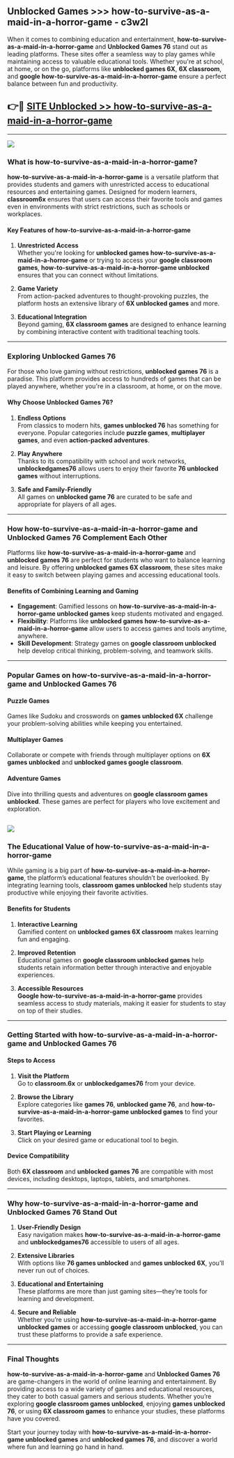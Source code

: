 ## Unblocked Games >>> how-to-survive-as-a-maid-in-a-horror-game - c3w2l 

When it comes to combining education and entertainment, **how-to-survive-as-a-maid-in-a-horror-game** and **Unblocked Games 76** stand out as leading platforms. These sites offer a seamless way to play games while maintaining access to valuable educational tools. Whether you're at school, at home, or on the go, platforms like **unblocked games 6X**, **6X classroom**, and **google how-to-survive-as-a-maid-in-a-horror-game** ensure a perfect balance between fun and productivity.
## 👉🔴 [SITE Unblocked >> how-to-survive-as-a-maid-in-a-horror-game](http://premium.freeplayer.one?title=how-to-survive-as-a-maid-in-a-horror-game&ref=22JU)
---
<a href="http://premium.freeplayer.one?title=how-to-survive-as-a-maid-in-a-horror-game&ref=22JU/"><img src="https://github.com/user-attachments/assets/438f12ca-57a4-47a3-8ead-c64da593a1e5"/></a>
### What is how-to-survive-as-a-maid-in-a-horror-game?  

**how-to-survive-as-a-maid-in-a-horror-game** is a versatile platform that provides students and gamers with unrestricted access to educational resources and entertaining games. Designed for modern learners, **classroom6x** ensures that users can access their favorite tools and games even in environments with strict restrictions, such as schools or workplaces.  

#### Key Features of how-to-survive-as-a-maid-in-a-horror-game  

1. **Unrestricted Access**  
   Whether you're looking for **unblocked games how-to-survive-as-a-maid-in-a-horror-game** or trying to access your **google classroom games**, **how-to-survive-as-a-maid-in-a-horror-game unblocked** ensures that you can connect without limitations.  

2. **Game Variety**  
   From action-packed adventures to thought-provoking puzzles, the platform hosts an extensive library of **6X unblocked games** and more.  

3. **Educational Integration**  
   Beyond gaming, **6X classroom games** are designed to enhance learning by combining interactive content with traditional teaching tools.  



---

### Exploring Unblocked Games 76  

For those who love gaming without restrictions, **unblocked games 76** is a paradise. This platform provides access to hundreds of games that can be played anywhere, whether you're in a classroom, at home, or on the move.  

#### Why Choose Unblocked Games 76?  

1. **Endless Options**  
   From classics to modern hits, **games unblocked 76** has something for everyone. Popular categories include **puzzle games**, **multiplayer games**, and even **action-packed adventures**.  

2. **Play Anywhere**  
   Thanks to its compatibility with school and work networks, **unblockedgames76** allows users to enjoy their favorite **76 unblocked games** without interruptions.  

3. **Safe and Family-Friendly**  
   All games on **unblocked game 76** are curated to be safe and appropriate for players of all ages.  

---

### How how-to-survive-as-a-maid-in-a-horror-game and Unblocked Games 76 Complement Each Other  

Platforms like **how-to-survive-as-a-maid-in-a-horror-game** and **unblocked games 76** are perfect for students who want to balance learning and leisure. By offering **unblocked games 6X classroom**, these sites make it easy to switch between playing games and accessing educational tools.  

#### Benefits of Combining Learning and Gaming  

- **Engagement**: Gamified lessons on **how-to-survive-as-a-maid-in-a-horror-game unblocked games** keep students motivated and engaged.  
- **Flexibility**: Platforms like **unblocked games how-to-survive-as-a-maid-in-a-horror-game** allow users to access games and tools anytime, anywhere.  
- **Skill Development**: Strategy games on **google classroom unblocked** help develop critical thinking, problem-solving, and teamwork skills.  

---

### Popular Games on how-to-survive-as-a-maid-in-a-horror-game and Unblocked Games 76  

#### Puzzle Games  

Games like Sudoku and crosswords on **games unblocked 6X** challenge your problem-solving abilities while keeping you entertained.  

#### Multiplayer Games  

Collaborate or compete with friends through multiplayer options on **6X games unblocked** and **unblocked games google classroom**.  

#### Adventure Games  

Dive into thrilling quests and adventures on **google classroom games unblocked**. These games are perfect for players who love excitement and exploration.  

<a href="http://download.freeplayer.one?title=how-to-survive-as-a-maid-in-a-horror-game&ref=23D/"><img src="https://github.com/user-attachments/assets/fe0c3e91-c8e1-489c-acf0-e2f614c12fb8"/></a>
---

### The Educational Value of how-to-survive-as-a-maid-in-a-horror-game  

While gaming is a big part of **how-to-survive-as-a-maid-in-a-horror-game**, the platform’s educational features shouldn’t be overlooked. By integrating learning tools, **classroom games unblocked** help students stay productive while enjoying their favorite activities.  

#### Benefits for Students  

1. **Interactive Learning**  
   Gamified content on **unblocked games 6X classroom** makes learning fun and engaging.  

2. **Improved Retention**  
   Educational games on **google classroom unblocked games** help students retain information better through interactive and enjoyable experiences.  

3. **Accessible Resources**  
   **Google how-to-survive-as-a-maid-in-a-horror-game** provides seamless access to study materials, making it easier for students to stay on top of their studies.  

---

### Getting Started with how-to-survive-as-a-maid-in-a-horror-game and Unblocked Games 76  

#### Steps to Access  

1. **Visit the Platform**  
   Go to **classroom.6x** or **unblockedgames76** from your device.  

2. **Browse the Library**  
   Explore categories like **games 76**, **unblocked game 76**, and **how-to-survive-as-a-maid-in-a-horror-game unblocked games** to find your favorites.  

3. **Start Playing or Learning**  
   Click on your desired game or educational tool to begin.  

#### Device Compatibility  

Both **6X classroom** and **unblocked games 76** are compatible with most devices, including desktops, laptops, tablets, and smartphones.  

---

### Why how-to-survive-as-a-maid-in-a-horror-game and Unblocked Games 76 Stand Out  

1. **User-Friendly Design**  
   Easy navigation makes **how-to-survive-as-a-maid-in-a-horror-game** and **unblockedgames76** accessible to users of all ages.  

2. **Extensive Libraries**  
   With options like **76 games unblocked** and **games unblocked 6X**, you’ll never run out of choices.  

3. **Educational and Entertaining**  
   These platforms are more than just gaming sites—they’re tools for learning and development.  

4. **Secure and Reliable**  
   Whether you’re using **how-to-survive-as-a-maid-in-a-horror-game unblocked games** or accessing **google classroom unblocked**, you can trust these platforms to provide a safe experience.  

---

### Final Thoughts  

**how-to-survive-as-a-maid-in-a-horror-game** and **Unblocked Games 76** are game-changers in the world of online learning and entertainment. By providing access to a wide variety of games and educational resources, they cater to both casual gamers and serious students. Whether you’re exploring **google classroom games unblocked**, enjoying **games unblocked 76**, or using **6X classroom games** to enhance your studies, these platforms have you covered.  

Start your journey today with **how-to-survive-as-a-maid-in-a-horror-game unblocked games** and **unblocked games 76**, and discover a world where fun and learning go hand in hand.  